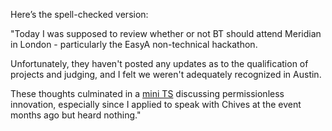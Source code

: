 Here’s the spell-checked version:

"Today I was supposed to review whether or not BT should attend Meridian in London - particularly the EasyA non-technical hackathon.

Unfortunately, they haven't posted any updates as to the qualification of projects and judging, and I felt we weren't adequately recognized in Austin.

These thoughts culminated in a [mini TS](https://x.com/i/spaces/1kvJpbBMVzaKE) discussing permissionless innovation, especially since I applied to speak with Chives at the event months ago but heard nothing."
